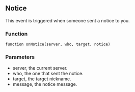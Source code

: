 ## Notice

This event is triggered when someone sent a notice to you.

### Function

	function onNotice(server, who, target, notice)

### Parameters

* server, the current server.
* who, the one that sent the notice.
* target, the target nickname.
* message, the notice message.

<!--- vim: set syntax=mkd: -->
